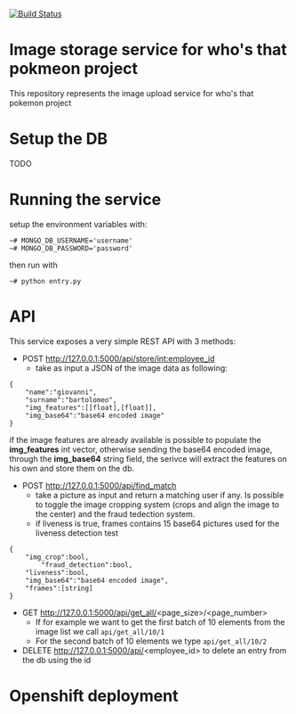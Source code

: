 [![Build Status](https://www.travis-ci.com/giobart/image-registration-service.svg?token=77HjjGKzi8yfh9qk7axg&branch=main)](https://www.travis-ci.com/giobart/image-registration-service.svg?token=77HjjGKzi8yfh9qk7axg&branch=main)

# Image storage service for who's that pokmeon project
This repository represents the image upload service for who's that pokemon project

# Setup the DB
TODO

# Running the service
setup the environment variables with:
```
~# MONGO_DB_USERNAME='username' 
~# MONGO_DB_PASSWORD='password'
```
then run with 

```
~# python entry.py
```

# API

This service exposes a very simple REST API with 3 methods:

- POST http://127.0.0.1:5000/api/store/<int:employee_id>
	- take as input a JSON of the image data as following:
```
{
	"name":"giovanni",
	"surname":"bartolomeo",
	"img_features":[[float],[float]], 
	"img_base64":"base64 encoded image"
}
``` 
if the image features are already available is possible to populate the **img_features** int vector, otherwise sending the base64 encoded image, through the **img_base64** string field, the serivce will extract the features on his own and store them on the db. <br>

- POST http://127.0.0.1:5000/api/find_match
	- take a picture as input and return a matching user if any. Is possible to toggle the image cropping system (crops and align the image to the center) and the fraud tedection system.
	- if liveness is true, frames contains 15 base64 pictures used for the liveness detection test
```
{
	"img_crop":bool,
    	"fraud_detection":bool,
	"liveness":bool,
	"img_base64":"base64 encoded image",
	"frames":[string]
}
``` 

- GET http://127.0.0.1:5000/api/get_all/<page_size>/<page_number>
	- If for example we want to get the first batch of 10 elements from the image list we call `api/get_all/10/1`
	- For the second batch of 10 elements we type `api/get_all/10/2`
- DELETE http://127.0.0.1:5000/api/<employee_id> to delete an entry from the db using the id

# Openshift deployment